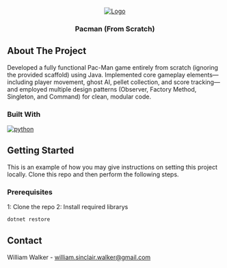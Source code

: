 <br />
<div align="center">
  <a href="">
    <img src="" alt="Logo">
  </a>
  <h3 align="center">Pacman (From Scratch)</h3>
</div>

## About The Project
Developed a fully functional Pac-Man game entirely from scratch (ignoring the provided scaffold) using Java. Implemented core gameplay elements—including player movement, ghost AI, pellet collection, and score tracking—and employed multiple design patterns (Observer, Factory Method, Singleton, and Command) for clean, modular code. 

### Built With
<a href="">
  <img src="https://img.shields.io/badge/python-3670A0?style=for-the-badge&logo=python&logoColor=ffdd54" alt="python">
</a>

## Getting Started
This is an example of how you may give instructions on setting this project locally. Clone this repo and then perform the following steps. 

### Prerequisites
1: Clone the repo
2: Install required librarys
  ```sh
  dotnet restore
  ```

## Contact
William Walker - william.sinclair.walker@gmail.com
